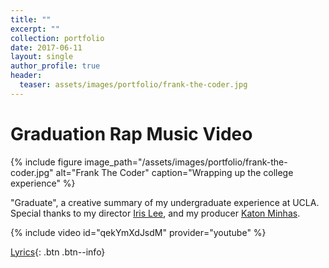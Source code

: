 ```yaml
---
title: ""
excerpt: ""
collection: portfolio
date: 2017-06-11
layout: single
author_profile: true
header:
  teaser: assets/images/portfolio/frank-the-coder.jpg
---
```


# Graduation Rap Music Video

{% include figure image_path="/assets/images/portfolio/frank-the-coder.jpg" alt="Frank The Coder" caption="Wrapping up the college experience" %}

"Graduate", a creative summary of my undergraduate experience at UCLA. Special thanks to my director [Iris Lee](https://www.instagram.com/irissaur/?hl=en), and my producer [Katon Minhas](https://twitter.com/kminhas15). 

{% include video id="qekYmXdJsdM" provider="youtube" %}

[Lyrics](https://genius.com/Frank-the-coder-graduate-lyrics){: .btn .btn--info}
